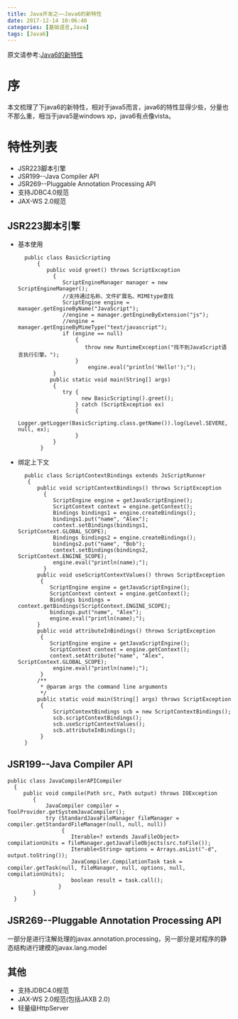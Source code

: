 ```yaml
---
title: Java开发之——Java6的新特性
date: 2017-12-14 10:06:40
categories: [基础语言,Java]
tags: [Java6]
---
```

原文请参考:[Java6的新特性][1]
# 序
本文梳理了下java6的新特性，相对于java5而言，java6的特性显得少些，分量也不那么重，相当于java5是windows xp，java6有点像vista。  

# 特性列表
- JSR223脚本引擎
- JSR199--Java Compiler API
- JSR269--Pluggable Annotation Processing API
- 支持JDBC4.0规范
- JAX-WS 2.0规范
<!--more-->
## JSR223脚本引擎
- 基本使用

		public class BasicScripting 
			{
   			   public void greet() throws ScriptException
				 {
        		 	ScriptEngineManager manager = new ScriptEngineManager();
        			//支持通过名称、文件扩展名、MIMEtype查找
        			ScriptEngine engine = manager.getEngineByName("JavaScript");
					//engine = manager.getEngineByExtension("js");
					//engine = manager.getEngineByMimeType("text/javascript");
        			if (engine == null) 
						{
            			   throw new RuntimeException("找不到JavaScript语言执行引擎。");
        				}
        					engine.eval("println('Hello!');");
    			 }
    			public static void main(String[] args)
				 {
        			try {
            			  new BasicScripting().greet();
        				} catch (ScriptException ex) 
						{
           					Logger.getLogger(BasicScripting.class.getName()).log(Level.SEVERE, null, ex);
        				}
   				 }
			 }

- 绑定上下文

		public class ScriptContextBindings extends JsScriptRunner
		 {
    		public void scriptContextBindings() throws ScriptException 
			  {
       			 ScriptEngine engine = getJavaScriptEngine();
        		 ScriptContext context = engine.getContext();
        		 Bindings bindings1 = engine.createBindings();
        		 bindings1.put("name", "Alex");
        		 context.setBindings(bindings1, ScriptContext.GLOBAL_SCOPE);
        		 Bindings bindings2 = engine.createBindings();
        		 bindings2.put("name", "Bob");
       			 context.setBindings(bindings2, ScriptContext.ENGINE_SCOPE);
       			 engine.eval("println(name);");
    		  }
    		public void useScriptContextValues() throws ScriptException 
			 {
        		ScriptEngine engine = getJavaScriptEngine();
        		ScriptContext context = engine.getContext();
        		Bindings bindings = context.getBindings(ScriptContext.ENGINE_SCOPE);
        		bindings.put("name", "Alex");
        		engine.eval("println(name);");
    		}
    		public void attributeInBindings() throws ScriptException
			 {
        		ScriptEngine engine = getJavaScriptEngine();
        		ScriptContext context = engine.getContext();
        		context.setAttribute("name", "Alex", ScriptContext.GLOBAL_SCOPE);
       			 engine.eval("println(name);");
    		 }
    		/**
    		 * @param args the command line arguments
    		 */
    		public static void main(String[] args) throws ScriptException
			 {
       			 ScriptContextBindings scb = new ScriptContextBindings();
        		 scb.scriptContextBindings();
        		 scb.useScriptContextValues();
        		 scb.attributeInBindings();
   			 }
		}

## JSR199--Java Compiler API

	public class JavaCompilerAPICompiler 
	  {
    	 public void compile(Path src, Path output) throws IOException 
			{
        		JavaCompiler compiler = ToolProvider.getSystemJavaCompiler();
        		try (StandardJavaFileManager fileManager = compiler.getStandardFileManager(null, null, null))
					 {
            			Iterable<? extends JavaFileObject> compilationUnits = fileManager.getJavaFileObjects(src.toFile());
            			Iterable<String> options = Arrays.asList("-d", output.toString());
            			JavaCompiler.CompilationTask task = compiler.getTask(null, fileManager, null, options, null, compilationUnits);
            			boolean result = task.call();
        			}
    		}
	  }

## JSR269--Pluggable Annotation Processing API
一部分是进行注解处理的javax.annotation.processing，另一部分是对程序的静态结构进行建模的javax.lang.model
## 其他
- 支持JDBC4.0规范
- JAX-WS 2.0规范(包括JAXB 2.0)
- 轻量级HttpServer






[1]: https://segmentfault.com/a/1190000004417536